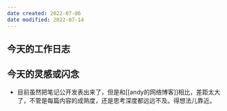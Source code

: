 ```yaml
---
date created: 2022-07-06
date modified: 2022-07-14
---
```


## 今天的工作日志

## 今天的灵感或闪念

- 目前虽然把笔记公开发表出来了，但是和[[andy的网络博客]]相比，差距太大了，不管是每篇内容的成熟度，还是思考深度都远远不及。得想法儿靠近。

